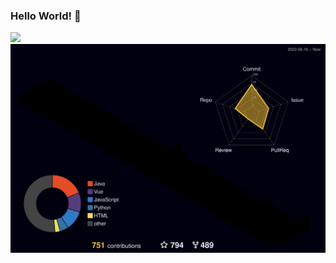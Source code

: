 ### Hello World! 👋

<!-- ![GitHub账户信息统计](https://github-stats.ubrong.com/api?username=Yikoutian1&show_icons=true&theme=tokyonight) -->



<img src="https://github.com/Yikoutian1/Yikoutian1/tree/2f032a68a022f9372225fe3095e5937ad6669f1c/profile-3d-contrib" />



<!-- profile-3d-contrib 3D贡献图-->
<img src="https://raw.githubusercontent.com/Yikoutian1/Yikoutian1/main/profile-3d-contrib/profile-night-rainbow.svg" />